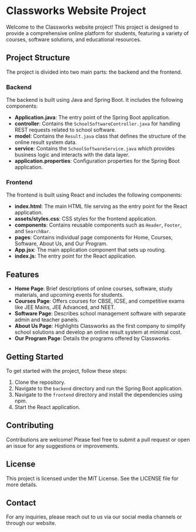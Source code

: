 # Classworks Website Project

Welcome to the Classworks website project! This project is designed to provide a comprehensive online platform for students, featuring a variety of courses, software solutions, and educational resources.

## Project Structure

The project is divided into two main parts: the backend and the frontend.

### Backend

The backend is built using Java and Spring Boot. It includes the following components:

- **Application.java**: The entry point of the Spring Boot application.
- **controller**: Contains the `SchoolSoftwareController.java` for handling REST requests related to school software.
- **model**: Contains the `Result.java` class that defines the structure of the online result system data.
- **service**: Contains the `SchoolSoftwareService.java` which provides business logic and interacts with the data layer.
- **application.properties**: Configuration properties for the Spring Boot application.

### Frontend

The frontend is built using React and includes the following components:

- **index.html**: The main HTML file serving as the entry point for the React application.
- **assets/styles.css**: CSS styles for the frontend application.
- **components**: Contains reusable components such as `Header`, `Footer`, and `SearchBar`.
- **pages**: Contains individual page components for Home, Courses, Software, About Us, and Our Program.
- **App.jsx**: The main application component that sets up routing.
- **index.js**: The entry point for the React application.

## Features

- **Home Page**: Brief descriptions of online courses, software, study materials, and upcoming events for students.
- **Courses Page**: Offers courses for CBSE, ICSE, and competitive exams like JEE Mains, JEE Advanced, and NEET.
- **Software Page**: Describes school management software with separate admin and teacher panels.
- **About Us Page**: Highlights Classworks as the first company to simplify school solutions and develop an online result system at minimal cost.
- **Our Program Page**: Details the programs offered by Classworks.

## Getting Started

To get started with the project, follow these steps:

1. Clone the repository.
2. Navigate to the `backend` directory and run the Spring Boot application.
3. Navigate to the `frontend` directory and install the dependencies using npm.
4. Start the React application.

## Contributing

Contributions are welcome! Please feel free to submit a pull request or open an issue for any suggestions or improvements.

## License

This project is licensed under the MIT License. See the LICENSE file for more details.

## Contact

For any inquiries, please reach out to us via our social media channels or through our website.